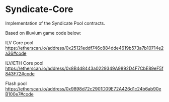 # Syndicate-Core 
Implementation of the Syndicate Pool contracts.

Based on illuvium game code below:  

ILV Core pool
https://etherscan.io/address/0x25121eddf746c884dde4619b573a7b10714e2a36#code

ILV/ETH Core pool
https://etherscan.io/address/0x8B4d8443a0229349A9892D4F7CbE89eF5f843F72#code

Flash pool 
https://etherscan.io/address/0x9898d72c2901D09E72A426d1c24b6ab90eB100e7#code



